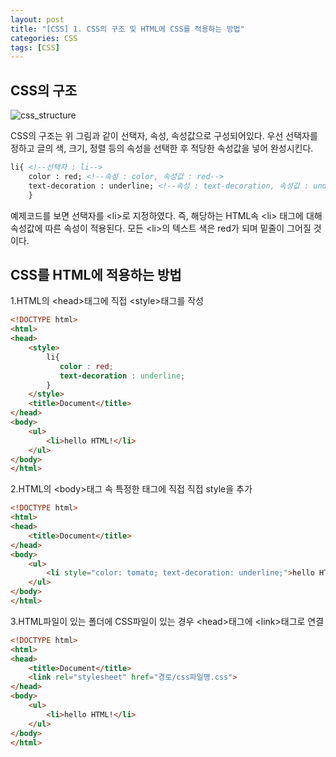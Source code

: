```yaml
---
layout: post
title: "[CSS] 1. CSS의 구조 및 HTML에 CSS를 적용하는 방법"
categories: CSS
tags: [CSS]
---
```


## CSS의 구조

![css_structure](https://user-images.githubusercontent.com/78485996/134347561-c7caf2ca-1480-4e62-a55e-9f319ec926f9.PNG) 

CSS의 구조는 위 그림과 같이 선택자, 속성, 속성값으로 구성되어있다. 우선 선택자를 정하고 글의 색, 크기, 정렬 등의 속성을 선택한 후 적당한 속성값을 넣어 완성시킨다.

~~~html
li{ <!--선택자 : li-->
    color : red; <!--속성 : color, 속성값 : red-->
    text-decoration : underline; <!--속성 : text-decoration, 속성값 : underline-->
    }
~~~

예제코드를 보면 선택자를 \<li>로 지정하였다. 즉, 해당하는 HTML속 \<li> 태그에 대해 속성값에 따른 속성이 적용된다. 모든 \<li>의 텍스트 색은 red가 되며 밑줄이 그어질 것이다.

## CSS를 HTML에 적용하는 방법
1.HTML의 \<head>태그에 직접 \<style>태그를 작성

~~~html
<!DOCTYPE html>
<html>
<head>
    <style>
        li{
           color : red; 
           text-decoration : underline; 
        }
    </style>
    <title>Document</title>
</head>
<body>
    <ul>
        <li>hello HTML!</li>
    </ul>
</body>
</html>
~~~

2.HTML의 \<body>태그 속 특정한 태그에 직접 직접 style을 추가

~~~html
<!DOCTYPE html>
<html>
<head>
    <title>Document</title>
</head>
<body>
    <ul>
        <li style="color: tomato; text-decoration: underline;">hello HTML!</li>
    </ul>
</body>
</html>
~~~

3.HTML파일이 있는 폴더에 CSS파일이 있는 경우 \<head>태그에 \<link>태그로 연결

~~~html
<!DOCTYPE html>
<html>
<head>
    <title>Document</title>
    <link rel="stylesheet" href="경로/css파일명.css">
</head>
<body>
    <ul>
        <li>hello HTML!</li>
    </ul>
</body>
</html>
~~~

